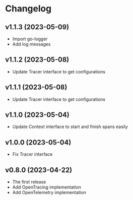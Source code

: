# Changelog

## v1.1.3 (2023-05-09)
- Import go-logger
- Add log messages

## v1.1.2 (2023-05-08)
- Update Tracer interface to get configurations

## v1.1.1 (2023-05-08)
- Update Tracer interface to get configurations

## v1.1.0 (2023-05-04)
- Update Context interface to start and finish spans easily

## v1.0.0 (2023-05-04)
- Fix Tracer interface

## v0.8.0 (2023-04-22)
- The first release
- Add OpenTracing implementation
- Add OpenTelemetry implementation
